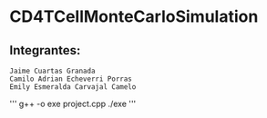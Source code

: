 # CD4TCellMonteCarloSimulation


## Integrantes:
	Jaime Cuartas Granada
	Camilo Adrian Echeverri Porras
	Emily Esmeralda Carvajal Camelo

'''
g++ -o exe project.cpp
./exe
'''